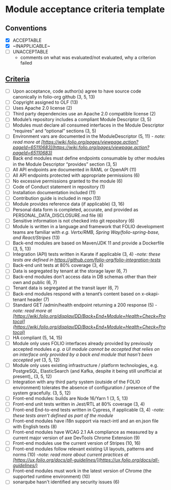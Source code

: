 # Module acceptance criteria template

## Conventions
* [x] ACCEPTABLE
* [x] ~INAPPLICABLE~
* [ ] UNACCEPTABLE
  * comments on what was evaluated/not evaluated, why a criterion failed

## [Criteria](https://github.com/folio-org/tech-council/blob/4dc5ac6d632fb880131cd214d212f973683b9ebe/MODULE_ACCEPTANCE_CRITERIA.MD)

* [ ] Upon acceptance, code author(s) agree to have source code canonically in folio-org github (3, 5, 13)
* [ ] Copyright assigned to OLF (13)
* [ ] Uses Apache 2.0 license (2)
* [ ] Third party dependencies use an Apache 2.0 compatible license (2)
* [ ] Module’s repository includes a compliant Module Descriptor (3, 5)
* [ ] Modules must declare all consumed interfaces in the Module Descriptor “requires” and “optional” sections (3, 5)
* [ ] Environment vars are documented in the ModuleDescriptor (5, 11) - _note: read more at [https://wiki.folio.org/pages/viewpage.action?pageId=65110683](https://wiki.folio.org/pages/viewpage.action?pageId=65110683)_
* [ ] Back end modules must define endpoints consumable by other modules in the Module Descriptor “provides” section (3, 5)
* [ ] All API endpoints are documented in RAML or OpenAPI (11)
* [ ] All API endpoints protected with appropriate permissions (6)
* [ ] No excessive permissions granted to the module (6)
* [ ] Code of Conduct statement in repository (1)
* [ ] Installation documentation included (11)
* [ ] Contribution guide is included in repo (13)
* [ ] Module provides reference data (if applicable) (3, 16)
* [ ] Personal data form is completed, accurate, and provided as PERSONAL_DATA_DISCLOSURE.md file (6)
* [ ] Sensitive information is not checked into git repository (6)
* [ ] Module is written in a language and framework that FOLIO development teams are familiar with _e.g. Vertx/RMB, Spring Way/folio-spring-base, and React/Stripes_ (13)
* [ ] Back-end modules are based on Maven/JDK 11 and provide a Dockerfile (3, 5, 13)
* [ ] Integration (API) tests written in Karate if applicable (3, 4) -_note: these tests are defined in https://github.com/folio-org/folio-integration-tests_
* [ ] Back-end unit tests at 80% coverage (3, 4)
* [ ] Data is segregated by tenant at the storage layer (6, 7)
* [ ] Back-end modules don’t access data in DB schemas other than their own and public (6, 7)
* [ ] Tenant data is segregated at the transit layer (6, 7)
* [ ] Back-end modules respond with a tenant’s content based on x-okapi-tenant header (7)
* [ ] Standard GET /admin/health endpoint returning a 200 response (5) -_note: read more at [https://wiki.folio.org/display/DD/Back+End+Module+Health+Check+Protocol](https://wiki.folio.org/display/DD/Back+End+Module+Health+Check+Protocol)_
* [ ] HA compliant (5, 14, 15)
* [ ] Module only uses FOLIO interfaces already provided by previously accepted modules _e.g. a UI module cannot be accepted that relies on an interface only provided by a back end module that hasn’t been accepted yet_ (3, 5, 12)
* [ ] Module only uses existing infrastructure / platform technologies_ e.g. PostgreSQL, ElasticSearch (and Kafka, despite it being still unofficial at present)_ (3, 5, 12)
* [ ] Integration with any third party system (outside of the FOLIO environment) tolerates the absence of configuration / presence of the system gracefully. (3, 5, 12)
* [ ] Front-end modules: builds are Node 16/Yarn 1 (3, 5, 13)
* [ ] Front-end unit tests written in Jest/RTL at 80% coverage (3, 4)
* [ ] Front-end End-to-end tests written in Cypress, if applicable  (3, 4) -_note: these tests aren’t defined as part of the module_
* [ ] Front-end modules have i18n support via react-intl and an en.json file with English texts (8)
* [ ] Front-end modules have WCAG 2.1 AA compliance as measured by a current major version of axe DevTools Chrome Extension (9)
* [ ] Front-end modules use the current version of Stripes (10, 16)
* [ ] Front-end modules follow relevant existing UI layouts, patterns and norms (10) -_note: read more about current practices at [https://ux.folio.org/docs/all-guidelines/](https://ux.folio.org/docs/all-guidelines/)_
* [ ] Front-end modules must work in the latest version of Chrome (the supported runtime environment) (10)
* [ ] sonarqube hasn't identified any security issues (6)

